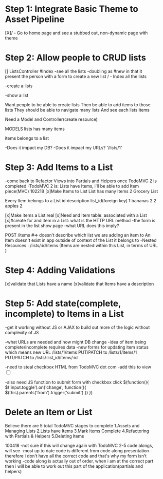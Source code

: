 # Step 1: Integrate Basic Theme to Asset Pipeline

[X]/ - Go to home page and see a stubbed out, non-dynamic page with theme

# Step 2: Allow people to CRUD lists

[] ListsController
  #index
  -see all the lists
  -doubling as #new in that it present the person with a form to create a new list
  / - Index all the lists

  -create a lists

-show a list

Want people to be able to create lists
Then be able to add items to those lists
They should be able to navigate many lists
And see each lists items

Need a Model and Controller(create resource)

MODELS
lists
  has many items

items
  belongs to a list


-Does it impact my DB?
-Does it impact my URLs? '/lists/1'

# Step 3: Add Items to a List
-come back to Refactor Views into Partials and Helpers once TodoMVC 2 is completed
-TodoMVC 2 is: Lists have Items, i'll be able to add Item piece(MVC)
102218
[x]Make Items to List
  List has many Items
  2   Grocery List

  Every Item belongs to a List
  id  description list_id(foreign key)
  1   bananas     2
  2   apples      2

[x]Make items a List real
[x]Need and Item table: associated with a List
[x]#create for and item in a List: what is the HTTP URL method
-the form is present in the list show page
-what URL does this imply?

POST /items #=> doesn't describe which list we are adding an item to
An Item doesn't exist in app outside of context of the List it belongs to
-Nested Resources : /lists/:id/items (Items are nested within this List, in terms of URL )

# Step 4: Adding Validations
[x]validate that Lists have a name
[x]validate that Items have a description

# Step 5: Add state(complete, incomplete) to Items in a List
-get it working without JS or AJAX to build out more of the logic without complexity of JS

-what URLs are needed and how might DB change
-idea of item being complete/incomplete requires data
-new forms for updating item status which means new URL
/lists/1/items
  PUT/PATCH to /lists/1/items/1
  PUT/PATCH to /lists/:list_id/items/:id

-need to steal checkbox HTML from TodoMVC dot com
-add this to view
<input class="toggle" type="checkbox">

-also need JS function to submit form with checkbox click
$(function(){
  $('input.toggle').on('change', function(){
    $(this).parents('from').trigger('submit')
  })
})


# Delete an Item or List


Believe there are 5 total TodoMVC stages to complete
1.Assets and Managing Lists
2.Lists have Items
3.Mark Items Complete
4.Refactoring with Partials & Helpers
5.Deleting Items


100418
-not sure if this will change again with TodoMVC 2-5 code alongs, will see
-most up to date code is different from code along presentation
-therefore i don't have all the correct code and that's why my form isn't working
-code along is actually out of order, when i am at the correct part then i will be able to work out this
 part of the application(partials and helpers)
